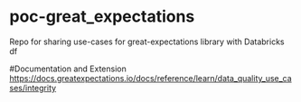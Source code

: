 # poc-great_expectations
Repo for sharing use-cases for great-expectations library with Databricks df

#Documentation and Extension
https://docs.greatexpectations.io/docs/reference/learn/data_quality_use_cases/integrity

